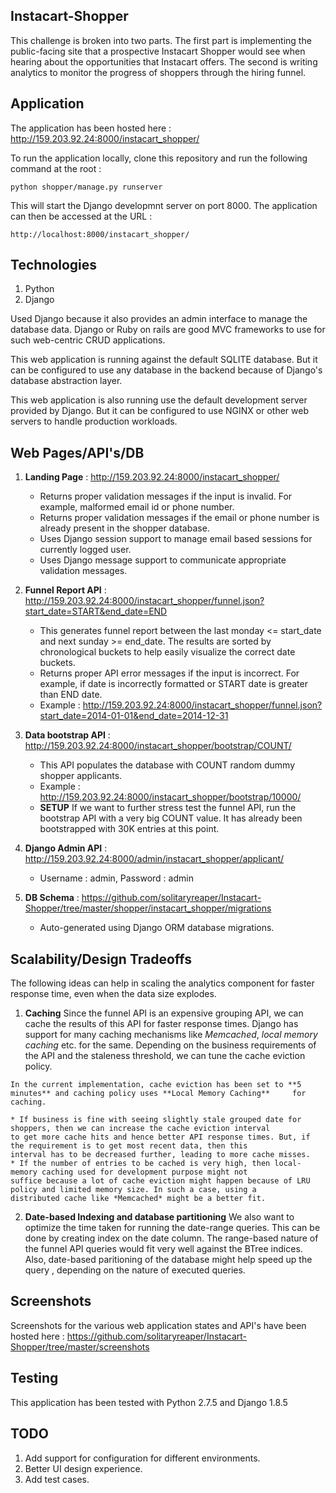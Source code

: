 ## Instacart-Shopper
This challenge is broken into two parts. The first part is implementing the public-facing site that a prospective Instacart Shopper would see when hearing about the opportunities that Instacart offers. The second is writing analytics to monitor the progress of shoppers through the hiring funnel.

## Application
The application has been hosted here : http://159.203.92.24:8000/instacart_shopper/

To run the application locally, clone this repository and run the following command at the root :

`python shopper/manage.py runserver`

This will start the Django developmnt server on port 8000. The application can then be accessed at the URL :

`http://localhost:8000/instacart_shopper/`

## Technologies
1. Python
2. Django

Used Django because it also provides an admin interface to manage the database data. Django or Ruby on rails are good MVC frameworks to use for such web-centric CRUD applications.

This web application is running against the default SQLITE database. But it can be configured to use any database in the backend because of Django's database abstraction layer.

This web application is also running use the default development server provided by Django. But it can be configured to use NGINX or other web servers to handle production workloads.

## Web Pages/API's/DB
1. **Landing Page** : http://159.203.92.24:8000/instacart_shopper/
   * Returns proper validation messages if the input is invalid. For example, malformed email id or phone number.
   * Returns proper validation messages if the email or phone number is already present in the shopper database.
   * Uses Django session support to manage email based sessions for currently logged user.
   * Uses Django message support to communicate appropriate validation messages.

2. **Funnel Report API** : http://159.203.92.24:8000/instacart_shopper/funnel.json?start_date=START&end_date=END
    * This generates funnel report between the last monday <= start_date and next sunday >= end_date. The results are sorted by 
    chronological buckets to help easily visualize the correct date buckets.
    * Returns proper API error messages if the input is incorrect. For example, if date is incorrectly formatted or START date        is greater than END date. 
    * Example : http://159.203.92.24:8000/instacart_shopper/funnel.json?start_date=2014-01-01&end_date=2014-12-31

3. **Data bootstrap API** : http://159.203.92.24:8000/instacart_shopper/bootstrap/COUNT/
    * This API populates the database with COUNT random dummy shopper applicants.
    * Example : http://159.203.92.24:8000/instacart_shopper/bootstrap/10000/
    * **SETUP** If we want to further stress test the funnel API, run the bootstrap API with a very big COUNT value. It has 
      already been bootstrapped with 30K entries at this point.
 
4. **Django Admin API** : http://159.203.92.24:8000/admin/instacart_shopper/applicant/
    * Username : admin, Password : admin

5.  **DB Schema** : https://github.com/solitaryreaper/Instacart-Shopper/tree/master/shopper/instacart_shopper/migrations
    * Auto-generated using Django ORM database migrations.

## Scalability/Design Tradeoffs
The following ideas can help in scaling the analytics component for faster response time, even when the data size explodes.
  1. **Caching**
    Since the funnel API is an expensive grouping API, we can cache the results of this API for faster response times. Django 
    has support for many caching mechanisms like *Memcached*, *local memory caching* etc. for the same. Depending on the            business requirements of the API and the staleness threshold, we can tune the cache eviction policy.
  
    In the current implementation, cache eviction has been set to **5 minutes** and caching policy uses **Local Memory Caching**     for caching. 

    * If business is fine with seeing slightly stale grouped date for shoppers, then we can increase the cache eviction interval
    to get more cache hits and hence better API response times. But, if the requirement is to get most recent data, then this 
    interval has to be decreased further, leading to more cache misses.
    * If the number of entries to be cached is very high, then local-memory caching used for development purpose might not 
    suffice because a lot of cache eviction might happen because of LRU policy and limited memory size. In such a case, using a     distributed cache like *Memcached* might be a better fit.

  2. **Date-based Indexing and database partitioning**
    We also want to optimize the time taken for running the date-range queries. This can be done by creating index on the date 
    column. The range-based nature of the funnel API queries would fit very well against the BTree indices. Also, date-based        paritioning of the database might help speed up the query , depending on the nature of executed queries.

## Screenshots
Screenshots for the various web application states and API's have been hosted here : https://github.com/solitaryreaper/Instacart-Shopper/tree/master/screenshots

## Testing
This application has been tested with Python 2.7.5 and Django 1.8.5

## TODO
1. Add support for configuration for different environments.
2. Better UI design experience.
3. Add test cases.
